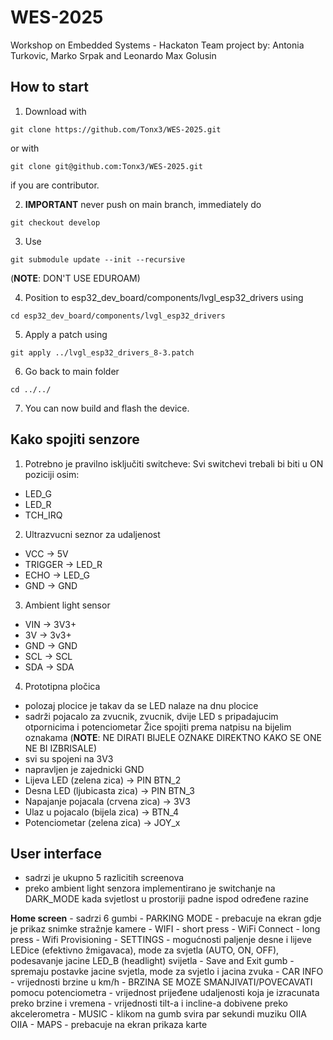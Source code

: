 # WES-2025
Workshop on Embedded Systems - Hackaton
Team project by: Antonia Turkovic, Marko Srpak and Leonardo Max Golusin

## How to start

1. Download with 
```
git clone https://github.com/Tonx3/WES-2025.git
```
or with 
```
git clone git@github.com:Tonx3/WES-2025.git
```
if you are contributor.

2. **IMPORTANT** never push on main branch, immediately do
```
git checkout develop
```

3. Use
```
git submodule update --init --recursive
```
(**NOTE**: DON'T USE EDUROAM)

4. Position to esp32_dev_board/components/lvgl_esp32_drivers using 
```
cd esp32_dev_board/components/lvgl_esp32_drivers
```

5. Apply a patch using
```
git apply ../lvgl_esp32_drivers_8-3.patch
```

6. Go back to main folder
```
cd ../../
```

7. You can now build and flash the device.

## Kako spojiti senzore

1. Potrebno je pravilno isključiti switcheve:
Svi switchevi trebali bi biti u ON poziciji osim:
- LED_G
- LED_R
- TCH_IRQ

2. Ultrazvucni seznor za udaljenost
- VCC -> 5V
- TRIGGER -> LED_R
- ECHO -> LED_G
- GND -> GND

3. Ambient light sensor
- VIN -> 3V3+
- 3V -> 3v3+
- GND -> GND
- SCL -> SCL
- SDA -> SDA

4. Prototipna pločica 
- polozaj plocice je takav da se LED nalaze na dnu plocice
- sadrži pojacalo za zvucnik, zvucnik, dvije LED s pripadajucim otpornicima i potenciometar 
Žice spojiti prema natpisu na bijelim oznakama
(**NOTE**: NE DIRATI BIJELE OZNAKE DIREKTNO KAKO SE ONE NE BI IZBRISALE)
- svi su spojeni na 3V3
- napravljen je zajednicki GND
- Lijeva LED (zelena zica) -> PIN BTN_2
- Desna LED (ljubicasta zica) -> PIN BTN_3
- Napajanje pojacala (crvena zica) -> 3V3
- Ulaz u pojacalo (bijela zica) -> BTN_4
- Potenciometar (zelena zica) -> JOY_x

## User interface
- sadrzi je ukupno 5 razlicitih screenova
- preko ambient light senzora implementirano je switchanje na DARK_MODE kada svjetlost u prostoriji padne ispod određene razine


**Home screen** 
    - sadrzi 6 gumbi 
    - PARKING MODE - prebacuje na ekran gdje je prikaz snimke stražnje kamere
    - WIFI - short press - WiFi Connect
    - long press - Wifi Provisioning 
    - SETTINGS - mogućnosti paljenje desne i lijeve LEDice (efektivno žmigavaca), mode za svjetla (AUTO, ON, OFF), podesavanje jacine LED_B (headlight) svijetla 
    - Save and Exit gumb - spremaju postavke jacine svjetla, mode za svjetlo i jacina zvuka
    - CAR INFO - vrijednosti brzine u km/h - BRZINA SE MOZE SMANJIVATI/POVECAVATI pomocu potenciometra
    - vrijednost prijeđene udaljenosti koja je izracunata preko brzine i vremena
    - vrijednosti tilt-a i incline-a dobivene preko akcelerometra
    - MUSIC - klikom na gumb svira par sekundi muziku OIIA OIIA
    - MAPS - prebacuje na ekran prikaza karte


                         
                 




    

